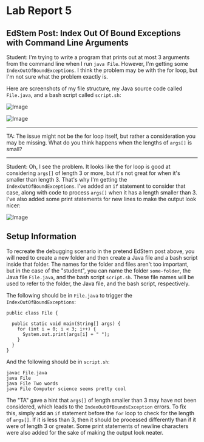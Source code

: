 # Lab Report 5

## EdStem Post: Index Out Of Bound Exceptions with Command Line Arguments

Student: I'm trying to write a program that prints out at most 3 arguments from the command line when I run `java File`. However, I'm getting some `IndexOutOfBoundExceptions`. I think the problem may be with the for loop, but I'm not sure what the problem exactly is. 

Here are screenshots of my file structure, my Java source code called `File.java`, and a bash script called `script.sh`:

![Image](originalFile)

![Image](bashScript)

---

TA: The issue might not be the for loop itself, but rather a consideration you may be missing. What do you think happens when the lengths of `args[]` is small?

---

Student: Oh, I see the problem. It looks like the for loop is good at considering `args[]` of length 3 or more, but it's not great for when it's smaller than length 3. That's why I'm getting the `IndexOutOfBoundExceptions`. I've added an `if` statement to consider that case, along with code to process `args[]` when it has a length smaller than 3. I've also added some print statements for new lines to make the output look nicer: 

![Image](updatedFile)

## Setup Information

To recreate the debugging scenario in the pretend EdStem post above, you will need to create a new folder and then create a Java file and a bash script inside that folder. The names for the folder and files aren't too important, but in the case of the "student", you can name the folder `some-folder`, the Java file `File.java`, and the bash script `script.sh`. These file names will be used to refer to the folder, the Java file, and the bash script, respectively. 

The following should be in `File.java` to trigger the `IndexOutOfBoundExceptions`:

```
public class File {
  
  public static void main(String[] args) {
    for (int i = 0; i < 3; i++) {
      System.out.print(args[i] + " ");  
    }
  }
}
```

And the following should be in `script.sh`:

```
javac File.java
java File
java File Two words
java File Computer science seems pretty cool
```

The "TA" gave a hint that `args[]` of length smaller than 3 may have not been considered, which leads to the `IndexOutOfBoundsException` errors. To fix this, simply add an `if` statement before the `for` loop to check for the length of `args[]`. If it is less than 3, then it should be processed differently than if it were of length 3 or greater. Some print statements of newline characters were also added for the sake of making the output look neater. 
